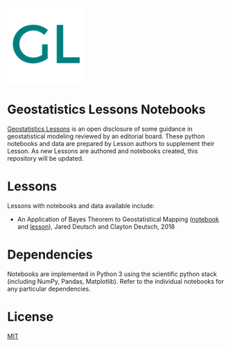![Lessons Logo](geostatistics_lessons_logo.png)

# Geostatistics Lessons Notebooks

[Geostatistics Lessons](http://geostatisticslessons.com/) is an open disclosure of some guidance in geostatistical modeling reviewed by an editorial board. These python notebooks and data are prepared by Lesson authors to supplement their Lesson. As new Lessons are authored and notebooks created, this repository will be updated. 

# Lessons

Lessons with notebooks and data available include:

* An Application of Bayes Theorem to Geostatistical Mapping ([notebook](notebooks/bayesmapping/bayesmapping.ipynb) and [lesson](http://geostatisticslessons.com/lessons/bayesmapping)), Jared Deutsch and Clayton Deutsch, 2018

# Dependencies

Notebooks are implemented in Python 3 using the scientific python stack (including NumPy, Pandas, Matplotlib). Refer to the individual notebooks for any particular dependencies. 

# License

[MIT](LICENSE)
